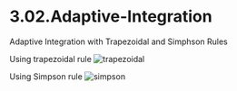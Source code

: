 # 3.02.Adaptive-Integration
Adaptive Integration with Trapezoidal and Simphson Rules

Using trapezoidal rule
![trapezoidal](https://cloud.githubusercontent.com/assets/15114859/10851287/594d945c-7ef8-11e5-91e3-da91fa4c442b.png)

Using Simpson rule
![simpson](https://cloud.githubusercontent.com/assets/15114859/10851291/5cd05092-7ef8-11e5-9ad7-cc96ea74e710.png)
